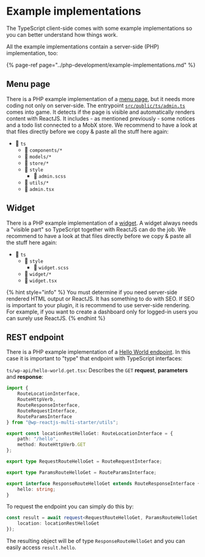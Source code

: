 # Example implementations

The TypeScript client-side comes with some example implementations so you can better understand how things work.

All the example implementations contain a server-side (PHP) implementation, too:

{% page-ref page="../php-development/example-implementations.md" %}

## Menu page

There is a PHP example implementation of a [menu page](../php-development/example-implementations.md#menu-page), but it needs more coding not only on server-side. The entrypoint [`src/public/ts/admin.ts`](using-entrypoints.md) comes into game. It detects if the page is visible and automatically renders content with ReactJS. It includes - as mentioned previously - some notices and a todo list connected to a MobX store. We recommend to have a look at that files directly before we copy & paste all the stuff here again:

-   📁 `ts`
    -   📁 `components/*`
    -   📁 `models/*`
    -   📁 `store/*`
    -   📁 `style`
        -   📄 `admin.scss`
    -   📁 `utils/*`
    -   📄 `admin.tsx`

## Widget

There is a PHP example implementation of a [widget](../php-development/example-implementations.md#widget). A widget always needs a "visible part" so TypeScript together with ReactJS can do the job. We recommend to have a look at that files directly before we copy & paste all the stuff here again:

-   📁 `ts`
    -   📁 `style`
        -   📄 `widget.scss`
    -   📁 `widget/*`
    -   📄 `widget.tsx`

{% hint style="info" %}
You must determine if you need server-side rendered HTML output or ReactJS. It has something to do with SEO. If SEO is important to your plugin, it is recommend to use server-side rendering. For example, if you want to create a dashboard only for logged-in users you can surely use ReactJS.
{% endhint %}

## REST endpoint

There is a PHP example implementation of a [Hello World endpoint](../php-development/example-implementations.md#rest-endpoint). In this case it is important to "type" that endpoint with TypeScript interfaces:

`ts/wp-api/hello-world.get.tsx`: Describes the `GET` **request**, **parameters** and **response**:

```typescript
import {
    RouteLocationInterface,
    RouteHttpVerb,
    RouteResponseInterface,
    RouteRequestInterface,
    RouteParamsInterface
} from "@wp-reactjs-multi-starter/utils";

export const locationRestHelloGet: RouteLocationInterface = {
    path: "/hello",
    method: RouteHttpVerb.GET
};

export type RequestRouteHelloGet = RouteRequestInterface;

export type ParamsRouteHelloGet = RouteParamsInterface;

export interface ResponseRouteHelloGet extends RouteResponseInterface {
    hello: string;
}
```

To request the endpoint you can simply do this by:

```typescript
const result = await request<RequestRouteHelloGet, ParamsRouteHelloGet, ResponseRouteHelloGet>({
    location: locationRestHelloGet
});
```

The resulting object will be of type `ResponseRouteHelloGet` and you can easily access `result.hello`.
